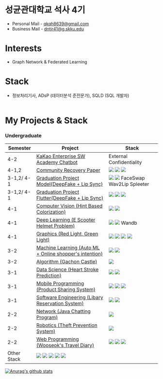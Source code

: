# 성균관대학교 석사 4기
* Personal Mail - qkqh8639@gmail.com
* Business Mail - dntjr41@g.skku.edu

# Interests
* Graph Network & Federated Learning

# Stack
* 정보처리기사, ADsP (데이터분석 준전문가), SQLD (SQL 개발자) <br><br>

# My Projects & Stack

### Undergraduate

| Semester | Project | Stack |
| -------- | ------- | ----- |
| 4-2 | [KaKao Enterprise SW Academy Chatbot](https://github.com/dntjr41/KAKAO_Chatbot_Lab) | External Confidentiality |
| 4-1,2 | [Community Recovery Paper](https://github.com/dntjr41/Community_Recovery_Paper) | <img src="https://img.shields.io/badge/Python-3776AB?style=flat-square&logo=Python&logoColor=white" /> <img src="https://img.shields.io/badge/GoogleColab-F9AB00?style=flat-square&logo=GoogleColab&logoColor=white" /> <img src="https://img.shields.io/badge/Notion-000000?style=flat-square&logo=Notion&logoColor=white" /> |
| 3-1,2/ 4-1 | [Graduation Project Model(DeepFake + Lip Sync)](https://github.com/dntjr41/Graduation_project/wiki) | <img src="https://img.shields.io/badge/Python-3776AB?style=flat-square&logo=Python&logoColor=white" /> <img src="https://img.shields.io/badge/Flask-000000?style=flat-square&logo=Flask&logoColor=white" /> FaceSwap Wav2Lip Spleeter |
| 3-1,2/ 4-1 | [Graduation Project Flutter(DeepFake + Lip Sync)](https://github.com/dntjr41/Flutter/wiki) | <img src="https://img.shields.io/badge/Flutter-02569B?style=flat-square&logo=Flutter&logoColor=white" /> <img src="https://img.shields.io/badge/AndroidStudio-3DDC84?style=flat-square&logo=AndroidStudio&logoColor=white" /> <img src="https://img.shields.io/badge/Firebase-FFCA28?style=flat-square&logo=Firebase&logoColor=white" /> |
| 4-1 | [Computer Vision (Hint Based Colorization)](https://github.com/dntjr41/CV_TermP/wiki) | <img src="https://img.shields.io/badge/Kaggle-20BEFF?style=flat-square&logo=Kaggle&logoColor=white" /> <img src="https://img.shields.io/badge/GoogleColab-F9AB00?style=flat-square&logo=GoogleColab&logoColor=white" /> |
| 4-1 | [Deep Learning (E Scooter Helmet Problem)](https://github.com/dntjr41/DeepLearning_TermP/wiki) | <img src="https://img.shields.io/badge/Python-3776AB?style=flat-square&logo=Python&logoColor=white" /> <img src="https://img.shields.io/badge/YOLO-00FFFF?style=flat-square&logo=YOLO&logoColor=white" /> Wandb |
| 4-1 | [Graphics (Red Light, Green Light)](https://github.com/dntjr41/Graphics_termProject) | <img src="https://img.shields.io/badge/JavaScript-F7DF1E?style=flat-square&logo=JavaScript&logoColor=white" /> <img src="https://img.shields.io/badge/CSS3-1572B6?style=flat-square&logo=CSS3&logoColor=white" /> <img src="https://img.shields.io/badge/PHP-777BB4?style=flat-square&logo=PHP&logoColor=white" /> <img src="https://img.shields.io/badge/Threejs-000000?style=for-the-badge&logo=Threejs&logoColor=white"> |
| 3-2 | [Machine Learning (Auto ML +  Online shopper's intention)](https://github.com/dntjr41/MachineLearning_termProject) | <img src="https://img.shields.io/badge/Python-3776AB?style=flat-square&logo=Python&logoColor=white" /> <img src="https://img.shields.io/badge/scikit-learn-F7931E?style=flat-square&logo=scikit-learn&logoColor=white" /> |
| 3-2 | [Algorithm (Gachon Castle)](https://github.com/dntjr41/Algorithm_TermP) | <img src="https://img.shields.io/badge/Java-007396?style=flat-square&logo=Java&logoColor=white" /> |
| 3-1 | [Data Science (Heart Stroke Prediction)](https://github.com/dntjr41/Data-Science_Term-Project) | <img src="https://img.shields.io/badge/Python-3776AB?style=flat-square&logo=Python&logoColor=white" /> <img src="https://img.shields.io/badge/scikit-learn-F7931E?style=flat-square&logo=scikit-learn&logoColor=white" /> |
| 3-1 | [Mobile Programming (Product Sharing System)](https://github.com/dntjr41/Mobile-Programming-14_term-project) | <img src="https://img.shields.io/badge/AndroidStudio-3DDC84?style=flat-square&logo=AndroidStudio&logoColor=white" /> <img src="https://img.shields.io/badge/Firebase-FFCA28?style=flat-square&logo=Firebase&logoColor=white" /> <img src="https://img.shields.io/badge/MySQL-4479A1?style=flat-square&logo=MySQL&logoColor=white" /> |
| 3-1 | [Software Engineering (Libary Reservation System)](https://github.com/dntjr41/Software_Engineering-Library_Reservation_Sys) | <img src="https://img.shields.io/badge/AndroidStudio-3DDC84?style=flat-square&logo=AndroidStudio&logoColor=white" /> <img src="https://img.shields.io/badge/Subversion-809CC9?style=flat-square&logo=Subversion&logoColor=white" /> |
| 2-2 | [Network (Java Chatting Program)](https://github.com/dntjr41/NW_termproject_Team10) | <img src="https://img.shields.io/badge/Java-007396?style=flat-square&logo=Java&logoColor=white" /> |
| 2-2 | [Robotics (Theft Prevention System)](https://github.com/dntjr41/Robotics-Theft_Prevention_System) | <img src="https://img.shields.io/badge/Arduino-00979D?style=flat-square&logo=Arduino&logoColor=white" /> |
| 2-2 | [Web Programming (Wooseok's Travel Diary)](https://github.com/dntjr41/Web_programming-Wooseok_travel_diary) | <img src="https://img.shields.io/badge/JavaScript-F7DF1E?style=flat-square&logo=JavaScript&logoColor=white" /> <img src="https://img.shields.io/badge/HTML5-E34F26?style=flat-square&logo=HTML5&logoColor=white" /> <img src="https://img.shields.io/badge/CSS3-1572B6?style=flat-square&logo=CSS3&logoColor=white" /> |
| Other Stack | <img src="https://img.shields.io/badge/AmazonAWS-232F3E?style=flat-square&logo=AmazonAWS&logoColor=white" /> <img src="https://img.shields.io/badge/KakaoICloud-FFCD00?style=flat-square&logo=Kakao&logoColor=white" /> <img src="https://img.shields.io/badge/C-A8B9CC?style=flat-square&logo=C&logoColor=white" /> <img src="https://img.shields.io/badge/R-276DC3?style=flat-square&logo=R&logoColor=white" />  <img src="https://img.shields.io/badge/Linux-FCC624?style=flat-square&logo=Linux&logoColor=white" /> |

[![Anurag's github stats](https://github-readme-stats.vercel.app/api?username=dntjr41)](https://github.com/anuraghazra/github-readme-stats)
